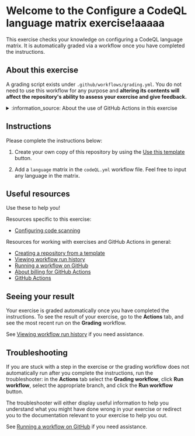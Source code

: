 # Welcome to the Configure a CodeQL language matrix exercise!aaaaa

This exercise checks your knowledge on configuring a CodeQL language matrix. It is automatically graded via a workflow once you have completed the instructions.

## About this exercise

A grading script exists under `.github/workflows/grading.yml`. You do not need to use this workflow for any purpose and **altering its contents will affect the repository's ability to assess your exercise and give feedback.**

<!-- some of the notices below are required, others are dependent on the exercise, see comment on each one to decide whether to keep or delete -->

<!-- REQUIRED for all exercises -->
<details><summary>:information_source: About the use of GitHub Actions in this exercise</summary>

> This exercise utilizes [GitHub Actions](https://docs.github.com/en/actions), which is free for public repositories and self-hosted runners, but may incur charges on private repositories. See [About billing for GitHub Actions](https://docs.github.com/en/billing/managing-billing-for-github-actions/about-billing-for-github-actions) to learn more. The use of GitHub Actions also means that it may take the grading workflow a few seconds and sometimes minutes to run.
</details>

<!-- OPTIONAL, only required for exercises that use PATs
<details><summary>:closed_lock_with_key: About the use of secrets and access tokens in this exercise.</summary>

> This exercise asks you to create a personal access token (PAT). This step is a prerequisite of the exercise, and you should already be comfortable with PATs on GitHub before proceeding. The PAT is encrypted and used only by a local action that does not leave your repository. GitHub has safeguards in place if the PAT is exposed by mistake, but you should know that if someone gains access to your PAT, they would have the same access you've given the token. To be safe, we recommend setting an expiration for the token. If you'd like to learn more about how your PAT is used, check the action's documentation in [`.github/actions/`](.github/actions/), [Creating a personal access token](https://docs.github.com/en/github/authenticating-to-github/keeping-your-account-and-data-secure/creating-a-personal-access-token), and [Available scopes](https://docs.github.com/en/developers/apps/building-oauth-apps/scopes-for-oauth-apps#available-scopes).

</details>
-->

<!-- OPTIONAL, only required for exercises that use orgs
<details><summary> 👥 About the use of organizations in this exercise</summary>

> This exercise needs to be completed in an organization. We recommend you [create a new organization](https://github.com/account/organizations/new?coupon=&plan=team_free) for free. If you choose to use an existing organization, note that this exercise will ask you to adjust settings in the organization that may have unintended effects on existing repositories or organization members.
</details>
 -->

## Instructions

Please complete the instructions below:

1. Create your own copy of this repository by using the [Use this template](https://docs.github.com/en/github/creating-cloning-and-archiving-repositories/creating-a-repository-from-a-template#creating-a-repository-from-a-template) button.

2. Add a `language` matrix in the `codeQL.yml` workflow file. Feel free to input any language in the matrix.

## Useful resources

Use these to help you!

Resources specific to this exercise:

- [Configuring code scanning](https://docs.github.com/en/code-security/code-scanning/automatically-scanning-your-code-for-vulnerabilities-and-errors/configuring-code-scanning)

Resources for working with exercises and GitHub Actions in general:

- [Creating a repository from a template]( https://docs.github.com/en/github/creating-cloning-and-archiving-repositories/creating-a-repository-from-a-template)
- [Viewing workflow run history](https://docs.github.com/en/actions/managing-workflow-runs/viewing-workflow-run-history)
- [Running a workflow on GitHub](https://docs.github.com/en/actions/managing-workflow-runs/manually-running-a-workflow#running-a-workflow-on-github)
- [About billing for GitHub Actions](https://docs.github.com/en/github/setting-up-and-managing-billing-and-payments-on-github/about-billing-for-github-actions)
- [GitHub Actions](https://docs.github.com/en/actions)

## Seeing your result

Your exercise is graded automatically once you have completed the instructions. To see the result of your exercise, go to the **Actions** tab, and see the most recent run on the **Grading** workflow.

See [Viewing workflow run history](https://docs.github.com/en/actions/monitoring-and-troubleshooting-workflows/viewing-workflow-run-history) if you need assistance.

## Troubleshooting

If you are stuck with a step in the exercise or the grading workflow does not automatically run after you complete the instructions, run the troubleshooter: in the **Actions** tab select the **Grading workflow**, click **Run workflow**, select the appropriate branch, and click the **Run workflow** button.

The troubleshooter will either display useful information to help you understand what you might have done wrong in your exercise or redirect you to the documentation relevant to your exercise to help you out.

See [Running a workflow on GitHub](https://docs.github.com/en/actions/managing-workflow-runs/manually-running-a-workflow#running-a-workflow) if you need assistance.
